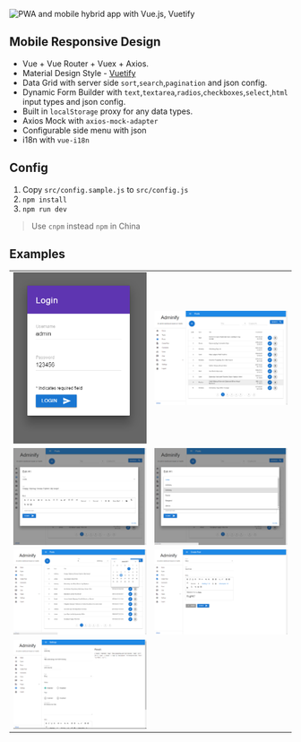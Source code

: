 ![PWA and mobile hybrid app with Vue.js, Vuetify ](https://www.dropbox.com/s/lxmosigqaeo4qgh/pwa.jpg?dl=0)

## Mobile Responsive Design
- Vue + Vue Router + Vuex + Axios.
- Material Design Style - [Vuetify](https://vuetifyjs.com/)
- Data Grid with server side `sort`,`search`,`pagination` and json config.
- Dynamic Form Builder with `text`,`textarea`,`radios`,`checkboxes`,`select`,`html` input types and json config.
- Built in `localStorage` proxy for any data types.
- Axios Mock with `axios-mock-adapter`
- Configurable side menu with json
- i18n with `vue-i18n`

## Config
1. Copy `src/config.sample.js` to `src/config.js`
1. `npm install`
1. `npm run dev`

> Use `cnpm` instead `npm` in China


## Examples
|  |  |
|---|---|
|![1.png](screenshots/1.png)|![2.png](screenshots/2.png)|
|![3.png](screenshots/3.png)|![4.png](screenshots/4.png)|
|![5.png](screenshots/5.png)|![6.png](screenshots/6.png)|
|![7.png](screenshots/7.png)||
